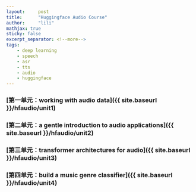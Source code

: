 ```yaml
---
layout:     post
title:      "Huggingface Audio Course"
author:     "lili"
mathjax: true
sticky: false
excerpt_separator: <!--more-->
tags:
    - deep learning
    - speech
    - asr
    - tts
    - audio
    - huggingface
---
```




 <!--more-->
 
 
### [第一单元：working with audio data]({{ site.baseurl }}/hfaudio/unit1)

### [第二单元：a gentle introduction to audio applications]({{ site.baseurl }}/hfaudio/unit2)

### [第三单元：transformer architectures for audio]({{ site.baseurl }}/hfaudio/unit3)

### [第四单元：build a music genre classifier]({{ site.baseurl }}/hfaudio/unit4)
